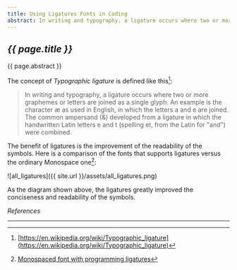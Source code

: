 ```yaml
---
title: Using Ligatures Fonts in Coding
abstract: In writing and typography, a ligature occurs where two or more graphemes or letters are joined as a single glyph. In this article, I'd like to introduce several fonts that supports ligatures you can use in various coding tools.
---
```


## _{{ page.title }}_

{{ page.abstract }}

The concept of _Typographic ligature_ is defined like this[^ligature]:

> In writing and typography, a ligature occurs where two or more graphemes or letters are joined as a single glyph. An example is the character æ as used in English, in which the letters a and e are joined. The common ampersand (&) developed from a ligature in which the handwritten Latin letters e and t (spelling et, from the Latin for "and") were combined.

The benefit of ligatures is the improvement of the readability of the symbols. Here is a comparison of the fonts that supports ligatures versus the ordinary Monospace one[^comparison]:

[^comparison]: [Monospaced font with programming ligatures](https://github.com/tonsky/FiraCode)

![all_ligatures]({{ site.url }}/assets/all_ligatures.png)

As the diagram shown above, the ligatures greatly improved the conciseness and readability of the symbols.













[^ligature]: [https://en.wikipedia.org/wiki/Typographic_ligature](https://en.wikipedia.org/wiki/Typographic_ligature)

_References_

---

